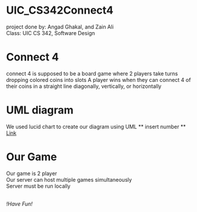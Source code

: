 # UIC_CS342Connect4
project done by: Angad Ghakal, and Zain Ali <br>
Class: UIC CS 342, Software Design

# Connect 4
connect 4 is supposed to be a board game where 2 players take turns dropping colored coins into slots
A player wins when they can connect 4 of their coins in a straight line diagonally, vertically, or horizontally<br>

# UML diagram
We used lucid chart to create our diagram using UML ** insert number **<br>
<a href = "https://lucid.app/lucidchart/283a3a7b-d015-42a5-be5f-e0ad062d993c/edit?viewport_loc=7%2C-156%2C1331%2C587%2C0_0&invitationId=inv_145cd703-34fa-44e9-802b-7c5aba1e474a"> Link</a>

# Our Game
Our game is 2 player<br>
Our server can host multiple games simultaneously<br>
Server must be run locally<br>
<br>

<i>!Have Fun!</i>